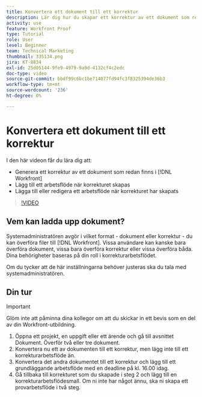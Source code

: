 ```yaml
---
title: Konvertera ett dokument till ett korrektur
description: Lär dig hur du skapar ett korrektur av ett dokument som redan finns i  [!DNL &#x200B; Workfront], lägger till ett arbetsflöde i ett korrektur och lägger till eller redigerar ett arbetsflöde när korrektur har skapats.
activity: use
feature: Workfront Proof
type: Tutorial
role: User
level: Beginner
team: Technical Marketing
thumbnail: 335134.png
jira: KT-8834
exl-id: 25d05144-9fe9-4979-9a9d-4132cf4c2edc
doc-type: video
source-git-commit: bbdf99c6bc1be714077fd94fc3f8325394de36b3
workflow-type: tm+mt
source-wordcount: '236'
ht-degree: 0%

---
```


# Konvertera ett dokument till ett korrektur

I den här videon får du lära dig att:

* Generera ett korrektur av ett dokument som redan finns i [!DNL Workfront]
* Lägg till ett arbetsflöde när korrekturet skapas
* Lägga till eller redigera ett arbetsflöde när korrekturet har skapats

>[!VIDEO](https://video.tv.adobe.com/v/3443467/?quality=12&learn=on&enablevpops=1&captions=swe)


## Vem kan ladda upp dokument?

Systemadministratören avgör i vilket format - dokument eller korrektur - du kan överföra filer till [!DNL Workfront]. Vissa användare kan kanske bara överföra dokument, vissa bara överföra korrektur eller vissa överföra båda. Dina behörigheter baseras på din roll i korrekturarbetsflödet.

Om du tycker att de här inställningarna behöver justeras ska du tala med systemadministratören.

## Din tur

>[!IMPORTANT]
>
>Glöm inte att påminna dina kollegor om att du skickar in ett bevis som en del av din Workfront-utbildning.

1. Öppna ett projekt, en uppgift eller ett ärende och gå till avsnittet Dokument. Överför två eller tre dokument.
1. Konvertera nu ett av dokumenten till ett korrektur, men lägg inte till ett korrekturarbetsflöde än.
1. Konvertera det andra dokumentet till ett korrektur och lägg till ett grundläggande arbetsflöde med en deadline på kl. 16.00 idag.
1. Gå tillbaka till korrekturet som du skapade i steg 2 och lägg till en korrekturarbetsflödesmall. Om ni inte har något ännu, ska ni skapa ett provarbetsflöde i två steg.


<!--
###Learn more
* Generate a proof for a document
-->
